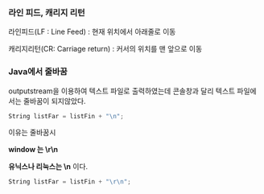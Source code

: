 ### 라인 피드, 캐리지 리턴

라인피드(LF : Line Feed)  : 현재 위치에서 아래줄로 이동

캐리지리턴(CR: Carriage return)  : 커서의 위치를 맨 앞으로 이동



### Java에서  줄바꿈

outputstream을 이용하여 텍스트 파일로 출력하였는데  콘솔창과 달리 텍스트 파일에서는 줄바꿈이 되지않았다.

```python
String listFar = listFin + "\n";
```

이유는 줄바꿈시 

**window 는 \r\n**

**유닉스나 리눅스는 \n** 이다.

```python
String listFar = listFin + "\r\n";
```


